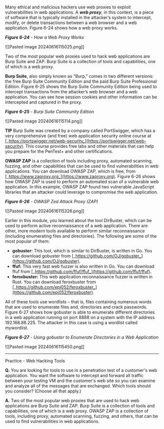 Many ethical and malicious hackers use web proxies to exploit vulnerabilities in web applications. A **_web proxy_**, in this context, is a piece of software that is typically installed in the attacker’s system to intercept, modify, or delete transactions between a web browser and a web application. Figure 6-24 shows how a web proxy works.

**_Figure 6-24_** _- How a Web Proxy Works_

![[Pasted image 20240616115025.png]]

Two of the most popular web proxies used to hack web applications are Burp Suite and ZAP. Burp Suite is a collection of tools and capabilities, one of which is a web proxy.

**Burp Suite**, also simply known as “Burp,” comes in two different versions: the free Burp Suite Community Edition and the paid Burp Suite Professional Edition. Figure 6-25 shows the Burp Suite Community Edition being used to intercept transactions from the attacker’s web browser and a web application. You can see how session cookies and other information can be intercepted and captured in the proxy.

**_Figure 6-25_** _- Burp Suite Community Edition_

![[Pasted image 20240616115114.png]]

**TIP** Burp Suite was created by a company called PortSwigger, which has a very comprehensive (and free) web application security online course at [_https://portswigger.net/web-security_](https://portswigger.net/web-security). This course provides free labs and other materials that can help you prepare for the PenTest+ and other certifications.

**OWASP ZAP** is a collection of tools including proxy, automated scanning, fuzzing, and other capabilities that can be used to find vulnerabilities in web applications. You can download OWASP ZAP, which is free, from [_https://www.zaproxy.org_](https://www.zaproxy.org). Figure 6-26 shows how OWASP ZAP is used to perform an automated scan of a vulnerable web application. In this example, OWASP ZAP found two vulnerable JavaScript libraries that an attacker could leverage to compromise the web application.

**_Figure 6-26_** _- OWASP Zed Attack Proxy (ZAP)_

![[Pasted image 20240616115326.png]]

Earlier in this module, you learned about the tool DirBuster, which can be used to perform active reconnaissance of a web application. There are other, more modern tools available to perform similar reconnaissance (including enumerating files and directories). The following are some of the most popular of them:

- **gobuster:** This tool, which is similar to DirBuster, is written in Go. You can download gobuster from [_https://github.com/OJ/gobuster_](https://github.com/OJ/gobuster).
- **ffuf:** This very fast web fuzzer is also written in Go. You can download ffuf from [_https://github.com/ffuf/ffuf_](https://github.com/ffuf/ffuf).
- **feroxbuster:** This web application reconnaissance fuzzer is written in Rust. You can download feroxbuster from [_https://github.com/epi052/feroxbuster_](https://github.com/epi052/feroxbuster).

All of these tools use wordlists – that is, files containing numerous words that are used to enumerate files and, directories and crack passwords. Figure 6-27 shows how gobuster is able to enumerate different directories in a web application running on port 8888 on a system with the IP address 192.168.88.225. The attacker in this case is using a wordlist called mywordlist.

**_Figure 6-27_** _- Using gobuster to Enumerate Directories in a Web Application_

![[Pasted image 20240616115450.png]]

---

Practice - Web Hacking Tools

**Q.** You are looking for tools to use in a penetration test of a customer's web application. You want the software to intercept and forward all traffic between your testing VM and the customer's web site so you can examine and analyze all of the messages that are exchanged. Which tools should you consider? (Choose all that apply.)

**A.** Two of the most popular web proxies that are used to hack web applications are Burp Suite and ZAP. Burp Suite is a collection of tools and capabilities, one of which is a web proxy. OWASP ZAP is a collection of tools, including proxy, automated scanning, fuzzing, and others, that can be used to find vulnerabilities in web applications.